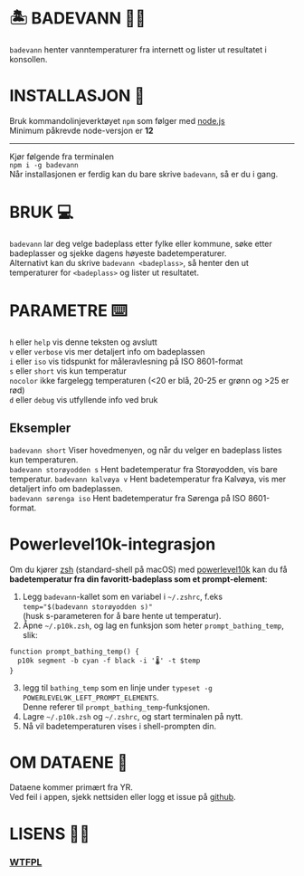 # 🏝 BADEVANN 🏊‍♂️
`badevann` henter vanntemperaturer fra internett og lister ut resultatet i konsollen.

# INSTALLASJON  💾
Bruk kommandolinjeverktøyet `npm` som følger med [node.js](https://nodejs.org/)  
Minimum påkrevde node-versjon er **12**
****
Kjør følgende fra terminalen  
`npm i -g badevann`  
Når installasjonen er ferdig kan du bare skrive `badevann`, så er du i gang.  

# BRUK 💻
`badevann` lar deg velge badeplass etter fylke eller kommune, søke etter badeplasser og sjekke dagens høyeste badetemperaturer.  
Alternativt kan du skrive `badevann <badeplass>`, så henter den ut temperaturer for `<badeplass>` og lister ut resultatet.

# PARAMETRE ⌨️
`h` eller `help` vis denne teksten og avslutt  
`v` eller `verbose` vis mer detaljert info om badeplassen  
`i` eller `iso` vis tidspunkt for måleravlesning på ISO 8601-format  
`s` eller `short` vis kun temperatur  
`nocolor` ikke fargelegg temperaturen (<20 er blå, 20-25 er grønn og >25 er rød)   
`d` eller `debug` vis utfyllende info ved bruk   

## Eksempler

`badevann short` Viser hovedmenyen, og når du velger en badeplass listes kun temperaturen.  
`badevann storøyodden s` Hent badetemperatur fra Storøyodden, vis bare temperatur.
`badevann kalvøya v` Hent badetemperatur fra Kalvøya, vis mer detaljert info om badeplassen.  
`badevann sørenga iso` Hent badetemperatur fra Sørenga på ISO 8601-format.

# Powerlevel10k-integrasjon
Om du kjører [zsh](https://www.zsh.org/) (standard-shell på macOS) med [powerlevel10k](https://github.com/romkatv/powerlevel10k) kan du få **badetemperatur fra din favoritt-badeplass som et prompt-element**:

1. Legg `badevann`-kallet som en variabel i `~/.zshrc`, f.eks  
```temp="$(badevann storøyodden s)"```  
(husk s-parameteren for å bare hente ut temperatur). 
2. Åpne `~/.p10k.zsh`, og lag en funksjon som heter `prompt_bathing_temp`, slik:  
```
function prompt_bathing_temp() {
  p10k segment -b cyan -f black -i '🌡' -t $temp
}
  ```
3. legg til `bathing_temp` som en linje under `typeset -g POWERLEVEL9K_LEFT_PROMPT_ELEMENTS`.  
Denne referer til `prompt_bathing_temp`-funksjonen.  
4. Lagre `~/.p10k.zsh` og `~/.zshrc`, og start terminalen på nytt.
5. Nå vil badetemperaturen vises i shell-prompten din.


# OM DATAENE 💽
Dataene kommer primært fra YR.  
Ved feil i appen, sjekk nettsiden eller logg et issue på [github](https://github.com/damsleth/badevann/issues).

# LISENS 🤷‍♂️
### [WTFPL](http://www.wtfpl.net/) 
